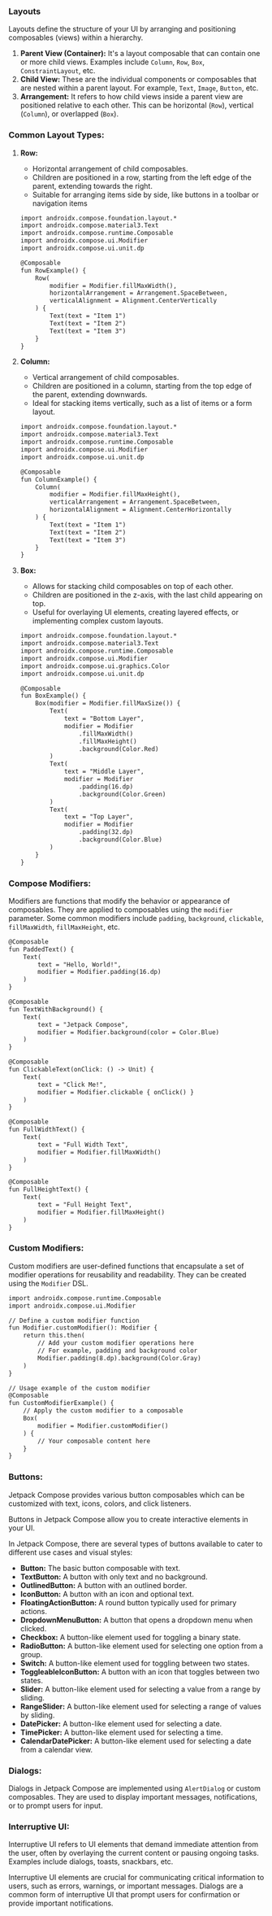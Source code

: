 ### Layouts

Layouts define the structure of your UI by arranging and positioning composables (views) within a hierarchy. 

1. **Parent View (Container):** It's a layout composable that can contain one or more child views. Examples include `Column`, `Row`, `Box`, `ConstraintLayout`, etc.
2. **Child View:** These are the individual components or composables that are nested within a parent layout. For example, `Text`, `Image`, `Button`, etc.
3. **Arrangement:** It refers to how child views inside a parent view are positioned relative to each other. This can be horizontal (`Row`), vertical (`Column`), or overlapped (`Box`).

### Common Layout Types:

1. **Row:**
    - Horizontal arrangement of child composables.
    - Children are positioned in a row, starting from the left edge of the parent, extending towards the right.
    - Suitable for arranging items side by side, like buttons in a toolbar or navigation items
    
    ```markdown
    import androidx.compose.foundation.layout.*
    import androidx.compose.material3.Text
    import androidx.compose.runtime.Composable
    import androidx.compose.ui.Modifier
    import androidx.compose.ui.unit.dp
    
    @Composable
    fun RowExample() {
        Row(
            modifier = Modifier.fillMaxWidth(),
            horizontalArrangement = Arrangement.SpaceBetween,
            verticalAlignment = Alignment.CenterVertically
        ) {
            Text(text = "Item 1")
            Text(text = "Item 2")
            Text(text = "Item 3")
        }
    }
    ```
    
2. **Column:**
    - Vertical arrangement of child composables.
    - Children are positioned in a column, starting from the top edge of the parent, extending downwards.
    - Ideal for stacking items vertically, such as a list of items or a form layout.
    
    ```markdown
    import androidx.compose.foundation.layout.*
    import androidx.compose.material3.Text
    import androidx.compose.runtime.Composable
    import androidx.compose.ui.Modifier
    import androidx.compose.ui.unit.dp
    
    @Composable
    fun ColumnExample() {
        Column(
            modifier = Modifier.fillMaxHeight(),
            verticalArrangement = Arrangement.SpaceBetween,
            horizontalAlignment = Alignment.CenterHorizontally
        ) {
            Text(text = "Item 1")
            Text(text = "Item 2")
            Text(text = "Item 3")
        }
    }
    ```
    
3. **Box:**
    - Allows for stacking child composables on top of each other.
    - Children are positioned in the z-axis, with the last child appearing on top.
    - Useful for overlaying UI elements, creating layered effects, or implementing complex custom layouts.
    
    ```markdown
    import androidx.compose.foundation.layout.*
    import androidx.compose.material3.Text
    import androidx.compose.runtime.Composable
    import androidx.compose.ui.Modifier
    import androidx.compose.ui.graphics.Color
    import androidx.compose.ui.unit.dp
    
    @Composable
    fun BoxExample() {
        Box(modifier = Modifier.fillMaxSize()) {
            Text(
                text = "Bottom Layer",
                modifier = Modifier
                    .fillMaxWidth()
                    .fillMaxHeight()
                    .background(Color.Red)
            )
            Text(
                text = "Middle Layer",
                modifier = Modifier
                    .padding(16.dp)
                    .background(Color.Green)
            )
            Text(
                text = "Top Layer",
                modifier = Modifier
                    .padding(32.dp)
                    .background(Color.Blue)
            )
        }
    }
    ```
    

### Compose Modifiers:

Modifiers are functions that modify the behavior or appearance of composables. They are applied to composables using the `modifier` parameter. Some common modifiers include `padding`, `background`, `clickable`, `fillMaxWidth`, `fillMaxHeight`, etc.

```markdown
@Composable
fun PaddedText() {
    Text(
        text = "Hello, World!",
        modifier = Modifier.padding(16.dp)
    )
}

@Composable
fun TextWithBackground() {
    Text(
        text = "Jetpack Compose",
        modifier = Modifier.background(color = Color.Blue)
    )
}

@Composable
fun ClickableText(onClick: () -> Unit) {
    Text(
        text = "Click Me!",
        modifier = Modifier.clickable { onClick() }
    )
}

@Composable
fun FullWidthText() {
    Text(
        text = "Full Width Text",
        modifier = Modifier.fillMaxWidth()
    )
}

@Composable
fun FullHeightText() {
    Text(
        text = "Full Height Text",
        modifier = Modifier.fillMaxHeight()
    )
}
```

### Custom Modifiers:

Custom modifiers are user-defined functions that encapsulate a set of modifier operations for reusability and readability. They can be created using the `Modifier` DSL.

```markdown
import androidx.compose.runtime.Composable
import androidx.compose.ui.Modifier

// Define a custom modifier function
fun Modifier.customModifier(): Modifier {
    return this.then(
        // Add your custom modifier operations here
        // For example, padding and background color
        Modifier.padding(8.dp).background(Color.Gray)
    )
}

// Usage example of the custom modifier
@Composable
fun CustomModifierExample() {
    // Apply the custom modifier to a composable
    Box(
        modifier = Modifier.customModifier()
    ) {
        // Your composable content here
    }
}

```

### Buttons:

Jetpack Compose provides various button composables which can be customized with text, icons, colors, and click listeners.

Buttons in Jetpack Compose allow you to create interactive elements in your UI. 

In Jetpack Compose, there are several types of buttons available to cater to different use cases and visual styles:

- **Button:** The basic button composable with text.
- **TextButton:** A button with only text and no background.
- **OutlinedButton:** A button with an outlined border.
- **IconButton:** A button with an icon and optional text.
- **FloatingActionButton:** A round button typically used for primary actions.
- **DropdownMenuButton:** A button that opens a dropdown menu when clicked.
- **Checkbox:** A button-like element used for toggling a binary state.
- **RadioButton:** A button-like element used for selecting one option from a group.
- **Switch:** A button-like element used for toggling between two states.
- **ToggleableIconButton:** A button with an icon that toggles between two states.
- **Slider:** A button-like element used for selecting a value from a range by sliding.
- **RangeSlider:** A button-like element used for selecting a range of values by sliding.
- **DatePicker:** A button-like element used for selecting a date.
- **TimePicker:** A button-like element used for selecting a time.
- **CalendarDatePicker:** A button-like element used for selecting a date from a calendar view.

### Dialogs:

Dialogs in Jetpack Compose are implemented using `AlertDialog` or custom composables. They are used to display important messages, notifications, or to prompt users for input.

### Interruptive UI:

Interruptive UI refers to UI elements that demand immediate attention from the user, often by overlaying the current content or pausing ongoing tasks. Examples include dialogs, toasts, snackbars, etc.

Interruptive UI elements are crucial for communicating critical information to users, such as errors, warnings, or important messages. Dialogs are a common form of interruptive UI that prompt users for confirmation or provide important notifications.